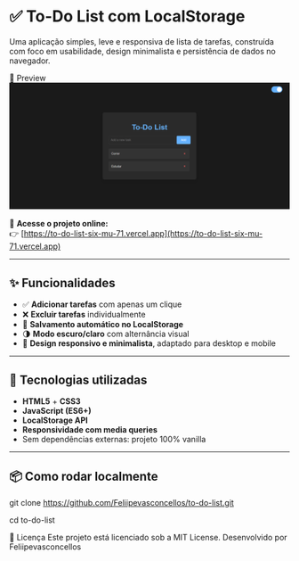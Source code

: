 # ✅ To-Do List com LocalStorage

Uma aplicação simples, leve e responsiva de lista de tarefas, construída com foco em usabilidade, design minimalista e persistência de dados no navegador.

📸 Preview
![Preview do projeto](./img/to-do-list-preview.png)

🔗 **Acesse o projeto online:**  
👉 [https://to-do-list-six-mu-71.vercel.app](https://to-do-list-six-mu-71.vercel.app)

---

## ✨ Funcionalidades

- ✅ **Adicionar tarefas** com apenas um clique
- ❌ **Excluir tarefas** individualmente
- 💾 **Salvamento automático no LocalStorage**
- 🌗 **Modo escuro/claro** com alternância visual
- 📱 **Design responsivo e minimalista**, adaptado para desktop e mobile

---

## 🧪 Tecnologias utilizadas

- **HTML5** + **CSS3**
- **JavaScript (ES6+)**
- **LocalStorage API**
- **Responsividade com media queries**
- Sem dependências externas: projeto 100% vanilla

---

## 📦 Como rodar localmente

git clone https://github.com/Feliipevasconcellos/to-do-list.git

cd to-do-list

📄 Licença
Este projeto está licenciado sob a MIT License.
Desenvolvido por Feliipevasconcellos
